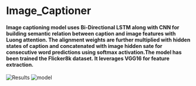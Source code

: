 # Image_Captioner
#### Image captioning model uses Bi-Directional LSTM along with CNN for building semantic relation between caption and image features with Luong attention. The alignment weights are further multiplied with hidden states of caption and concatenated with image hidden sate for consecutive word predictions using softmax activation.The model has been trained the Flicker8k dataset. It leverages VGG16 for feature extraction.   
![Results](https://github.com/user-attachments/assets/03d79665-c831-4b86-ab69-0c05fe84e274)
![model](https://github.com/satyamsahooPH25/Image_Captioner/assets/123946762/36c23d37-b019-4424-b331-2c3cd36aa4a2)

